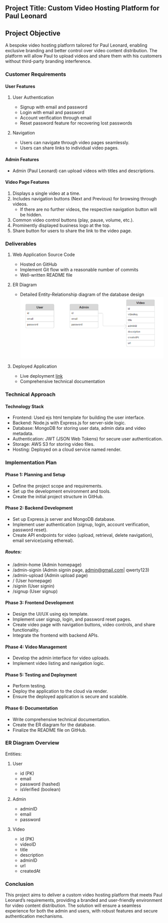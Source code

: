 
## Project Title: Custom Video Hosting Platform for Paul Leonard

## Project Objective
A bespoke video hosting platform tailored for Paul Leonard, enabling exclusive branding and better control over video content distribution. The platform will allow Paul to upload videos and share them with his customers without third-party branding interference.

### Customer Requirements

#### User Features
1. User Authentication
   - Signup with email and password
   - Login with email and password
   - Account verification through email
   - Reset password feature for recovering lost passwords

2. Navigation
   - Users can navigate through video pages seamlessly.
   - Users can share links to individual video pages.

#### Admin Features
- Admin (Paul Leonard) can upload videos with titles and descriptions.

#### Video Page Features
1. Displays a single video at a time.
2. Includes navigation buttons (Next and Previous) for browsing through videos.
   - If there are no further videos, the respective navigation button will be hidden.
3. Common video control buttons (play, pause, volume, etc.).
4. Prominently displayed business logo at the top.
5. Share button for users to share the link to the video page.

### Deliverables
1. Web Application Source Code
   - Hosted on GitHub
   - Implement Git flow with a reasonable number of commits
   - Well-written README file

2. ER Diagram
   - Detailed Entity-Relationship diagram of the database design
   ![Screenshot of er-diagram.](./public/logo/er-diagram.png)

3. Deployed Application
   - Live deployment [link](https://video-platform-du1s.onrender.com)
   - Comprehensive technical documentation

### Technical Approach

#### Technology Stack
- Frontend: Used ejs html template for building the user interface.
- Backend: Node.js with Express.js for server-side logic.
- Database: MongoDB for storing user data, admin data and video metadata.
- Authentication: JWT (JSON Web Tokens) for secure user authentication.
- Storage: AWS S3 for storing video files.
- Hosting: Deployed on a cloud service named render.

### Implementation Plan

#### Phase 1: Planning and Setup
- Define the project scope and requirements.
- Set up the development environment and tools.
- Create the initial project structure in GitHub.

#### Phase 2: Backend Development
- Set up Express.js server and MongoDB database.
- Implement user authentication (signup, login, account verification, password reset).
- Create API endpoints for video (upload, retrieval, delete navigation), email service(using ethereal).

##### Routes:
- /admin-home  (Admin homepage) 
- /admin-signin   (Admin signin page, admin@gmail.com| qwerty123)
- /admin-upload   (Admin upload page)
- /  (User homepage)
- /signin   (User signin)
- /signup   (User signup)

#### Phase 3: Frontend Development
- Design the UI/UX using ejs template.
- Implement user signup, login, and password reset pages.
- Create video page with navigation buttons, video controls, and share functionality.
- Integrate the frontend with backend APIs.

#### Phase 4: Video Management
- Develop the admin interface for video uploads.
- Implement video listing and navigation logic.

#### Phase 5: Testing and Deployment
- Perform testing.
- Deploy the application to the cloud via render.
- Ensure the deployed application is secure and scalable.

#### Phase 6: Documentation
- Write comprehensive technical documentation.
- Create the ER diagram for the database.
- Finalize the README file on GitHub.

### ER Diagram Overview
Entities:
1. User
   - id (PK)
   - email
   - password (hashed)
   - isVerified (boolean)

2. Admin
   - adminID
   - email
   - password

3. Video
   - id (PK)
   - videoID
   - title
   - description
   - adminID
   - url
   - createdAt


### Conclusion
This project aims to deliver a custom video hosting platform that meets Paul Leonard’s requirements, providing a branded and user-friendly environment for video content distribution. The solution will ensure a seamless experience for both the admin and users, with robust features and secure authentication mechanisms.

